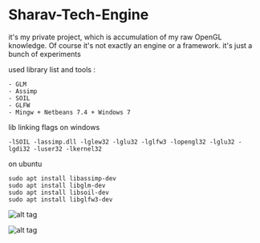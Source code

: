 Sharav-Tech-Engine
==================

it's my private project, which is accumulation of my raw OpenGL knowledge. Of course it's not exactly an engine or a framework. it's just a bunch of experiments

used library list and tools :

    - GLM
    - Assimp
    - SOIL
    - GLFW
    - Mingw + Netbeans 7.4 + Windows 7
    
lib linking flags on windows

    -lSOIL -lassimp.dll -lglew32 -lglu32 -lglfw3 -lopengl32 -lglu32 -lgdi32 -luser32 -lkernel32
    

on ubuntu 

    sudo apt install libassimp-dev
    sudo apt install libglm-dev
    sudo apt install libsoil-dev
    sudo apt install libglfw3-dev


![alt tag](http://2.bp.blogspot.com/-7rERDEBI7t8/UqRflZhDDCI/AAAAAAAAC34/vL0Gz37jiRE/s1600/fixed-material-manager-objects.jpg)

![alt tag](http://2.bp.blogspot.com/-vhVXksW-vYc/UqcmCN3p7kI/AAAAAAAAC4g/sIZ7G8wdkHs/s1600/DOF-5-iteration.jpg)
